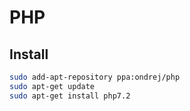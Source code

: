# PHP

## Install
```sh
sudo add-apt-repository ppa:ondrej/php
sudo apt-get update
sudo apt-get install php7.2
```